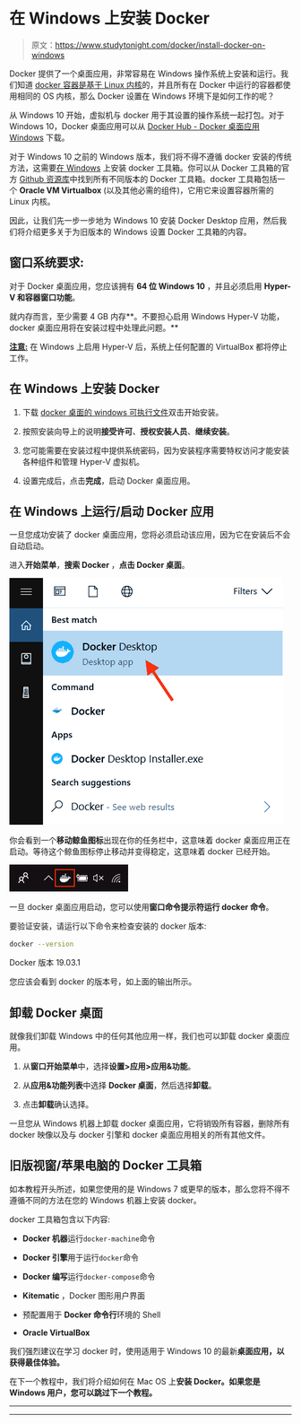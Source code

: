 # 在 Windows 上安装 Docker

> 原文：<https://www.studytonight.com/docker/install-docker-on-windows>

Docker 提供了一个桌面应用，非常容易在 Windows 操作系统上安装和运行。我们知道 [docker 容器是基于 Linux 内核](https://www.studytonight.com/docker/introduction-to-containers-and-docker)的，并且所有在 Docker 中运行的容器都使用相同的 OS 内核，那么 Docker 设置在 Windows 环境下是如何工作的呢？

从 Windows 10 开始，虚拟机与 docker 用于其设置的操作系统一起打包。对于 Windows 10，Docker 桌面应用可以从 [Docker Hub - Docker 桌面应用 Windows](https://hub.docker.com/editions/community/docker-ce-desktop-windows/) 下载。

对于 Windows 10 之前的 Windows 版本，我们将不得不遵循 docker 安装的传统方法，这需要[在 Windows](https://docs.docker.com/toolbox/toolbox_install_windows/) 上安装 docker 工具箱。你可以从 Docker 工具箱的官方 [Github 资源库](https://github.com/docker/toolbox/releases)中找到所有不同版本的 Docker 工具箱。docker 工具箱包括一个 **Oracle VM Virtualbox** (以及其他必需的组件)，它用它来设置容器所需的 Linux 内核。

因此，让我们先一步一步地为 Windows 10 安装 Docker Desktop 应用，然后我们将介绍更多关于为旧版本的 Windows 设置 Docker 工具箱的内容。

## 窗口系统要求:

对于 Docker 桌面应用，您应该拥有 **64 位 Windows 10** ，并且必须启用 **Hyper-V 和容器窗口功能**。

就内存而言，至少需要 4 GB 内存**。不要担心启用 Windows Hyper-V 功能，docker 桌面应用将在安装过程中处理此问题。**

<u>**注意:**</u> 在 Windows 上启用 Hyper-V 后，系统上任何配置的 VirtualBox 都将停止工作。

## 在 Windows 上安装 Docker

1.  下载 [docker 桌面的 windows 可执行文件](https://hub.docker.com/editions/community/docker-ce-desktop-windows/)双击开始安装。

2.  按照安装向导上的说明**接受许可**、**授权安装人员**、**继续安装**。

3.  您可能需要在安装过程中提供系统密码，因为安装程序需要特权访问才能安装各种组件和管理 Hyper-V 虚拟机。

4.  设置完成后，点击**完成**，启动 Docker 桌面应用。

## 在 Windows 上运行/启动 Docker 应用

一旦您成功安装了 docker 桌面应用，您将必须启动该应用，因为它在安装后不会自动启动。

进入**开始菜单**，**搜索 Docker** ，**点击 Docker 桌面**。

![Start docker on windows step 1](img/aa05a03ad98aaf39451250be88b824f3.png)

你会看到一个**移动鲸鱼图标**出现在你的任务栏中，这意味着 docker 桌面应用正在启动。等待这个鲸鱼图标停止移动并变得稳定，这意味着 docker 已经开始。

![start docker on windows step 2](img/305b2b8656e9751e105110ae9d19716e.png)

一旦 docker 桌面应用启动，您可以使用**窗口命令提示符运行 docker 命令**。

要验证安装，请运行以下命令来检查安装的 docker 版本:

```sh
docker --version
```

Docker 版本 19.03.1

您应该会看到 docker 的版本号，如上面的输出所示。

## 卸载 Docker 桌面

就像我们卸载 Windows 中的任何其他应用一样，我们也可以卸载 docker 桌面应用。

1.  从**窗口开始菜单**中，选择**设置>应用>应用&功能**。

2.  从**应用&功能列表**中选择 **Docker 桌面**，然后选择**卸载**。

3.  点击**卸载**确认选择。

一旦您从 Windows 机器上卸载 docker 桌面应用，它将销毁所有容器，删除所有 docker 映像以及与 docker 引擎和 docker 桌面应用相关的所有其他文件。

## 旧版视窗/苹果电脑的 Docker 工具箱

如本教程开头所述，如果您使用的是 Windows 7 或更早的版本，那么您将不得不遵循不同的方法在您的 Windows 机器上安装 docker。

docker 工具箱包含以下内容:

*   **Docker 机器**运行`docker-machine`命令

*   **Docker 引擎**用于运行`docker`命令

*   **Docker 编写**运行`docker-compose`命令

*   **Kitematic** ，Docker 图形用户界面

*   预配置用于 **Docker 命令行**环境的 Shell

*   **Oracle VirtualBox**

我们强烈建议在学习 docker 时，使用适用于 Windows 10 的最新**桌面应用，以获得最佳体验。**

在下一个教程中，我们将介绍如何在 Mac OS 上**安装 Docker。如果您是 Windows 用户，您可以跳过下一个教程。**

* * *

* * *